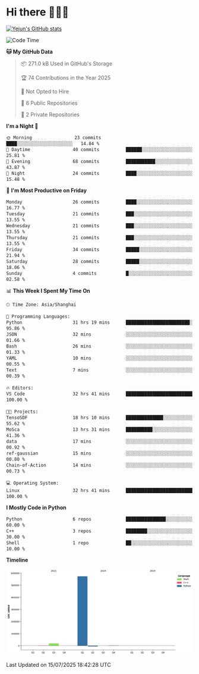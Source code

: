 # Hi there 👋👋👋


<!-- <img height="195px" src="https://github-readme-stats.vercel.app/api?username=yejun688&count_private=true&show_icons=true&hide_rank=true&title_color=0969da&bg_color=ffffff00&text_color=57606a&disable_animations=true"><img height="195px" src="https://github-readme-stats.vercel.app/api/top-langs?username=yejun688&layout=compact&title_color=0969da&bg_color=ffffff00&text_color=57606a"> -->

[![Yejun's GitHub stats](https://github-readme-stats.vercel.app/api?username=yejun688)](https://github.com/yejun688/github-readme-stats)

<!---
yejun688/yejun688 is a ✨ special ✨ repository because its `README.md` (this file) appears on your GitHub profile.
You can click the Preview link to take a look at your changes.
--->

<!--START_SECTION:waka-->
![Code Time](http://img.shields.io/badge/Code%20Time-1%2C469%20hrs%206%20mins-blue)

**🐱 My GitHub Data** 

> 📦 271.0 kB Used in GitHub's Storage 
 > 
> 🏆 74 Contributions in the Year 2025
 > 
> 🚫 Not Opted to Hire
 > 
> 📜 6 Public Repositories 
 > 
> 🔑 2 Private Repositories 
 > 
**I'm a Night 🦉** 

```text
🌞 Morning                23 commits          ████░░░░░░░░░░░░░░░░░░░░░   14.84 % 
🌆 Daytime                40 commits          ██████░░░░░░░░░░░░░░░░░░░   25.81 % 
🌃 Evening                68 commits          ███████████░░░░░░░░░░░░░░   43.87 % 
🌙 Night                  24 commits          ████░░░░░░░░░░░░░░░░░░░░░   15.48 % 
```
📅 **I'm Most Productive on Friday** 

```text
Monday                   26 commits          ████░░░░░░░░░░░░░░░░░░░░░   16.77 % 
Tuesday                  21 commits          ███░░░░░░░░░░░░░░░░░░░░░░   13.55 % 
Wednesday                21 commits          ███░░░░░░░░░░░░░░░░░░░░░░   13.55 % 
Thursday                 21 commits          ███░░░░░░░░░░░░░░░░░░░░░░   13.55 % 
Friday                   34 commits          █████░░░░░░░░░░░░░░░░░░░░   21.94 % 
Saturday                 28 commits          █████░░░░░░░░░░░░░░░░░░░░   18.06 % 
Sunday                   4 commits           █░░░░░░░░░░░░░░░░░░░░░░░░   02.58 % 
```


📊 **This Week I Spent My Time On** 

```text
🕑︎ Time Zone: Asia/Shanghai

💬 Programming Languages: 
Python                   31 hrs 19 mins      ████████████████████████░   95.86 % 
JSON                     32 mins             ░░░░░░░░░░░░░░░░░░░░░░░░░   01.66 % 
Bash                     26 mins             ░░░░░░░░░░░░░░░░░░░░░░░░░   01.33 % 
YAML                     10 mins             ░░░░░░░░░░░░░░░░░░░░░░░░░   00.55 % 
Text                     7 mins              ░░░░░░░░░░░░░░░░░░░░░░░░░   00.39 % 

🔥 Editors: 
VS Code                  32 hrs 41 mins      █████████████████████████   100.00 % 

🐱‍💻 Projects: 
TensoSDF                 18 hrs 10 mins      ██████████████░░░░░░░░░░░   55.62 % 
MoSca                    13 hrs 31 mins      ██████████░░░░░░░░░░░░░░░   41.36 % 
data                     17 mins             ░░░░░░░░░░░░░░░░░░░░░░░░░   00.92 % 
ref-gaussian             15 mins             ░░░░░░░░░░░░░░░░░░░░░░░░░   00.80 % 
Chain-of-Action          14 mins             ░░░░░░░░░░░░░░░░░░░░░░░░░   00.73 % 

💻 Operating System: 
Linux                    32 hrs 41 mins      █████████████████████████   100.00 % 
```

**I Mostly Code in Python** 

```text
Python                   6 repos             ███████████████░░░░░░░░░░   60.00 % 
C++                      3 repos             ████████░░░░░░░░░░░░░░░░░   30.00 % 
Shell                    1 repo              ██░░░░░░░░░░░░░░░░░░░░░░░   10.00 % 
```



**Timeline**

![Lines of Code chart](https://raw.githubusercontent.com/yejun688/yejun688/main/assets/bar_graph.png)


 Last Updated on 15/07/2025 18:42:28 UTC
<!--END_SECTION:waka-->
